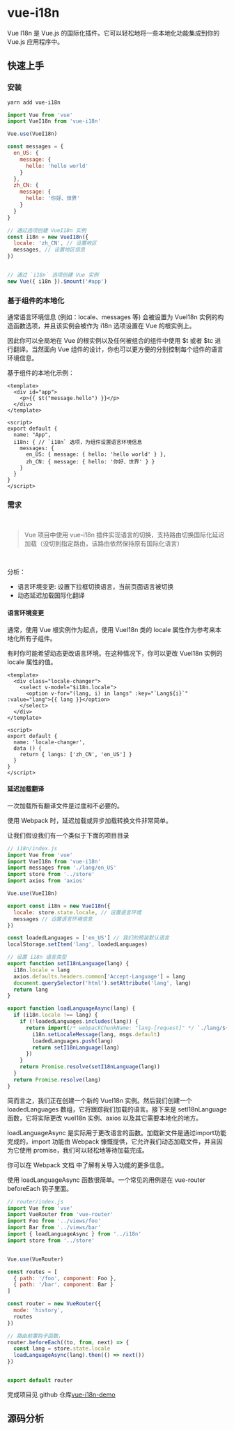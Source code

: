 # vue-i18n
Vue I18n 是 Vue.js 的国际化插件。它可以轻松地将一些本地化功能集成到你的 Vue.js 应用程序中。

## 快速上手

### 安装

```sh
yarn add vue-i18n
```


```js
import Vue from 'vue'
import VueI18n from 'vue-i18n'

Vue.use(VueI18n)

const messages = {
  en_US: {
    message: {
      hello: 'hello world'
    }
  },
  zh_CN: {
    message: {
      hello: '你好、世界'
    }
  }
}

// 通过选项创建 VueI18n 实例
const i18n = new VueI18n({
  locale: 'zh_CN', // 设置地区
  messages, // 设置地区信息
})


// 通过 `i18n` 选项创建 Vue 实例
new Vue({ i18n }).$mount('#app')
```

### 基于组件的本地化
通常语言环境信息 (例如：locale、messages 等) 会被设置为 VueI18n 实例的构造函数选项，并且该实例会被作为 i18n 选项设置在 Vue 的根实例上。

因此你可以全局地在 Vue 的根实例以及任何被组合的组件中使用 $t 或者 $tc 进行翻译。当然面向 Vue 组件的设计，你也可以更方便的分别控制每个组件的语言环境信息。

基于组件的本地化示例：

```vue
<template>
  <div id="app">
    <p>{{ $t("message.hello") }}</p>
  </div>
</template>

<script>
export default {
  name: "App",
  i18n: { // `i18n` 选项，为组件设置语言环境信息
    messages: {
      en_US: { message: { hello: 'hello world' } },
      zh_CN: { message: { hello: '你好、世界' } }
    }
  }
}
</script>

```

### 需求
<br>

> Vue 项目中使用 vue-i18n 插件实现语言的切换，支持路由切换国际化延迟加载（没切到指定路由，该路由依然保持原有国际化语言）

<br>

分析：
- 语言环境变更: 设置下拉框切换语言，当前页面语言被切换
- 动态延迟加载国际化翻译

#### 语言环境变更

通常，使用 Vue 根实例作为起点，使用 VueI18n 类的 locale 属性作为参考来本地化所有子组件。

有时你可能希望动态更改语言环境。在这种情况下，你可以更改 VueI18n 实例的 locale 属性的值。

```vue
<template>
  <div class="locale-changer">
    <select v-model="$i18n.locale">
      <option v-for="(lang, i) in langs" :key="`Lang${i}`" :value="lang">{{ lang }}</option>
    </select>
  </div>
</template>

<script>
export default {
  name: 'locale-changer',
  data () {
    return { langs: ['zh_CN', 'en_US'] }
  }
}
</script>
```

#### 延迟加载翻译

一次加载所有翻译文件是过度和不必要的。

使用 Webpack 时，延迟加载或异步加载转换文件非常简单。

让我们假设我们有一个类似于下面的项目目录

```js
// i18n/index.js
import Vue from 'vue'
import VueI18n from 'vue-i18n'
import messages from './lang/en_US'
import store from '../store'
import axios from 'axios'

Vue.use(VueI18n)

export const i18n = new VueI18n({
  locale: store.state.locale, // 设置语言环境
  messages // 设置语言环境信息
})

const loadedLanguages = ['en_US'] // 我们的预装默认语言
localStorage.setItem('lang', loadedLanguages)

// 设置 i18n 语言类型
export function setI18nLanguage(lang) {
  i18n.locale = lang
  axios.defaults.headers.common['Accept-Language'] = lang
  document.querySelector('html').setAttribute('lang', lang)
  return lang
}

export function loadLanguageAsync(lang) {
  if (i18n.locale !== lang) {
    if (!loadedLanguages.includes(lang)) {
      return import(/* webpackChunkName: "lang-[request]" */ `./lang/${lang}`).then(msgs => {
        i18n.setLocaleMessage(lang, msgs.default)
        loadedLanguages.push(lang)
        return setI18nLanguage(lang)
      })
    }
    return Promise.resolve(setI18nLanguage(lang))
  }
  return Promise.resolve(lang)
}
```

简而言之，我们正在创建一个新的 VueI18n 实例。然后我们创建一个 loadedLanguages 数组，它将跟踪我们加载的语言。接下来是 setI18nLanguage 函数，它将实际更改 vueI18n 实例、axios 以及其它需要本地化的地方。

loadLanguageAsync 是实际用于更改语言的函数。加载新文件是通过import功能完成的，import 功能由 Webpack 慷慨提供，它允许我们动态加载文件，并且因为它使用 promise，我们可以轻松地等待加载完成。

你可以在 Webpack 文档 中了解有关导入功能的更多信息。

使用 loadLanguageAsync 函数很简单。一个常见的用例是在 vue-router beforeEach 钩子里面。

```js
// router/index.js
import Vue from 'vue'
import VueRouter from 'vue-router'
import Foo from '../views/foo'
import Bar from '../views/bar'
import { loadLanguageAsync } from '../i18n'
import store from '../store'


Vue.use(VueRouter)

const routes = [
  { path: '/foo', component: Foo },
  { path: '/bar', component: Bar }
]

const router = new VueRouter({
  mode: 'history',
  routes
})

// 路由前置钩子函数，
router.beforeEach((to, from, next) => {
  const lang = store.state.locale
  loadLanguageAsync(lang).then(() => next())
})


export default router
```

完成项目见 github 仓库[vue-i18n-demo](https://github.com/hefeng6500/vue-i18n-demo)


## 源码分析